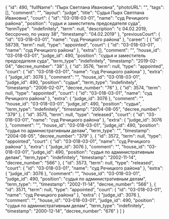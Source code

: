 {
    "id": 490,
    "fullName": "Пырх Светлана Ивановна",
    "photoURL": "",
    "tags": [],
    "comment": "",
    "layout": "judge",
    "title": "Судья Пырх Светлана Ивановна",
    "court": {
        "id": "03-018-03-01",
        "name": "суд Речицкого района",
        "position": "судья и заместитель председателя суда",
        "termType": "indefinitely",
        "term": null,
        "description": "c 04.02.2019, бессрочно, по указу 38",
        "timestamp": "04.02.2019"
    },
    "previousCourt": {
        "id": "03-018-03-01",
        "name": "суд Речицкого района"
    },
    "career": [
        {
            "id": 58739,
            "term": null,
            "type": "appointed",
            "court": {
                "id": "03-018-03-01",
                "name": "суд Речицкого района"
            },
            "extra": [],
            "comment": "",
            "house_id": "03-018-03-01",
            "judge_id": 490,
            "position": "судья и заместитель председателя суда",
            "term_type": "indefinitely",
            "timestamp": "2019-02-04",
            "decree_number": "38"
        },
        {
            "id": 3576,
            "term": null,
            "type": "appointed",
            "court": {
                "id": "03-018-03-01",
                "name": "суд Речицкого района"
            },
            "extra": {
                "judge_id": 3076
            },
            "comment": "",
            "house_id": "03-018-03-01",
            "judge_id": 490,
            "position": "судья",
            "term_type": "indefinitely",
            "timestamp": "2006-02-07",
            "decree_number": "76"
        },
        {
            "id": 3574,
            "term": null,
            "type": "appointed",
            "court": {
                "id": "03-018-03-01",
                "name": "суд Речицкого района"
            },
            "extra": {
                "judge_id": 3076
            },
            "comment": "",
            "house_id": "03-018-03-01",
            "judge_id": 490,
            "position": "судья",
            "term_type": "indefinitely",
            "timestamp": "2004-08-05",
            "decree_number": "379"
        },
        {
            "id": 3575,
            "term": null,
            "type": "released",
            "court": {
                "id": "03-018-03-01",
                "name": "суд Речицкого района"
            },
            "extra": {
                "judge_id": 3076
            },
            "comment": "",
            "house_id": "03-018-03-01",
            "judge_id": 490,
            "position": "судья по административным делам",
            "term_type": "",
            "timestamp": "2004-08-05",
            "decree_number": "379"
        },
        {
            "id": 3572,
            "term": null,
            "type": "appointed",
            "court": {
                "id": "03-018-03-01",
                "name": "суд Речицкого района"
            },
            "extra": {
                "judge_id": 3076
            },
            "comment": "",
            "house_id": "03-018-03-01",
            "judge_id": 490,
            "position": "судья по административным делам",
            "term_type": "indefinitely",
            "timestamp": "2002-11-14",
            "decree_number": "566"
        },
        {
            "id": 3573,
            "term": null,
            "type": "released",
            "court": {
                "id": "03-018-03-01",
                "name": "суд Речицкого района"
            },
            "extra": {
                "judge_id": 3076
            },
            "comment": "",
            "house_id": "03-018-03-01",
            "judge_id": 490,
            "position": "судья по административным делам",
            "term_type": "",
            "timestamp": "2002-11-14",
            "decree_number": "566"
        },
        {
            "id": 3571,
            "term": null,
            "type": "appointed",
            "court": {
                "id": "03-018-03-01",
                "name": "суд Речицкого района"
            },
            "extra": {
                "judge_id": 3076
            },
            "comment": "",
            "house_id": "03-018-03-01",
            "judge_id": 490,
            "position": "судья по административным делам",
            "term_type": "indefinitely",
            "timestamp": "2000-12-14",
            "decree_number": "676"
        }
    ]
}
